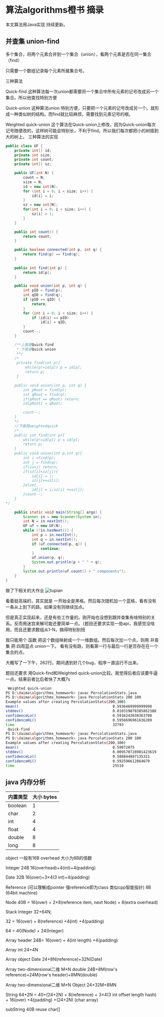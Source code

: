 # 算法algorithms橙书 摘录

本文算法用Java实现 持续更新。

## 并查集 union-find
多个集合，将两个元素合并到一个集合（union），看两个元素是否在同一集合（find）

只需要一个数组记录每个元素所属集合号。

三种算法

Quick-find 这种算法每一次union都需要将一个集合中所有元素的记号改成另一个集合。所以他查找特别方便

Quick-union 这种算法union 特别方便，只要把一个元素的记号改成另一个。就形成一种类似树的结构。而find就比较麻烦，需要找到元素记号的根。

Weighted quick-union 这个算法在Quick-union上修改，因为Quick-union每次记号随便改的，这样树可能会特别长，不利于find。所以我们每次都把小的树插到大的树上。
三种算法的实现
~~~java
public class UF {
    private int[] id;
    private int size;
    private int count;
    private int[] sz;

    public UF(int N) {
        count = N;
        size = N;
        id = new int[N];
        for (int i = 0; i < size; i++) {
            id[i] = i;
        }
        sz = new int[N];
        for(int i = 0; i < size; i++) {
            sz[i] = 1;
        }
    }

    public int count() {
        return count;
    }

    public boolean connected(int p, int q) {
        return find(p) == find(q);
    }
    
    public int find(int p) {
        return id[p];
    }

    public void union(int p, int q) {
        int pID = find(p);
        int qID = find(q);
        if (pID == qID) {
            return;
        }
        for (int i = 0; i < size; i++) {
            if (id[i] == pID)
                id[i] = qID;
        }
        count--;
    }

    /**上面是Quick-find
     * 下面是Quick-union
     **/
    /*
     private find(int p){
         while(p!=id[p]) p = id[p];
         return p;
     }

    public void union(int p, int q) {
        int pRoot = find(p);
        int qRoot = find(q);
        if(pRoot == qRoot) return;
        id[pRoot] = qRoot;

        count--;
    }
    */
    //下面是weightedquick
    /*
    public int find(int p){
        while(p!=id[p]) p = id[p];
        return p;
    }
    public void union(int p,int q){
        int i =find(p);
        int j = find(q);
        if(i==j) return;
        if(sz[i]<sz[j]){
            id[i] = j;
            sz[j]+=sz[i];
        }else{
            id[j] = i;sz[i] +=sz[j];
        }count--;
    }
*/

    public static void main(String[] args) {
        Scanner in = new Scanner(System.in);
        int N = in.nextInt();
        UF uf = new UF(N);
        while (!in.hasNext()) {
            int p = in.nextInt();
            int q = in.nextInt();
            if (uf.connected(p, q)) {
                continue;
            }
            uf.union(p, q);
            System.out.println(p + " " + q);
        }
        System.out.println(uf.count() + " components");
    }
}
~~~

做了下相关的大作业
![tupian](https://raw.githubusercontent.com/csjue/csjue.github.io/master/_posts/images/20201009224232.jpeg)

看着挺高端的，其实就是 一开始全是黑格。然后每次随机加一个蓝格，看有没有一条从上到下的路，如果没有则继续加点。

但是真正实现起来，还是有些工作量的。刚开始也没想到跟并查集有啥特别的关系。反而用迷宫来解可能还要简单一点。（题目还要求实现一些api，我感觉没啥用，而且还要求数组从1-N，搞得特别别扭

我只能用个 函数 把这个数组映射成一个一维数组。然后每次加一个点，则用 并查集 把 四周蓝点 union一下。 看有没有路，则看第一行与最后一行是否存在在一个集合的点。

大概写了一下午，262行。期间遇到好几个bug，程序一直运行不出来。

题目还要求 用Quick-find和Weighted quick-union比较。我觉得后者应该要牛逼一点。结果前者比后者快了大概7s
~~~bash
 Weighted quick-union
PS D:\daima\algorithms_homework> javac PercolationStats.java
PS D:\daima\algorithms_homework> java PercolationStats 200 100
Example values after creating PercolationStats(200,100)
mean()                                           0.5936469999999998
stddev()                                         0.010319878385862388
confidenceLo()                                   0.5916243038363708
confidenceHi()                                   0.5956696961636289
time                                             32793
 Quick-find
PS D:\daima\algorithms_homework> javac PercolationStats.java  
PS D:\daima\algorithms_homework> java PercolationStats 200 100
Example values after creating PercolationStats(200,100)
mean()                                           0.59072075
stddev()                                         0.009570728901423619
confidenceLo()                                   0.588844887135321
confidenceHi()                                   0.592596612864679
time                                             25510
~~~


## java 内存分析

| 内置类型 | 大小 bytes |
| -------- | ---------- |
| boolean  | 1          |
| char     | 2          |
| int      | 4          |
| float    | 4          |
| double   | 8          |
| long     | 8          |

object 一般有16B overhead  大小为8B的倍数

Integer 24B 16(overhead)+4(int)+4(padding)

Date 32B 16(over)+3×4(3 int)+4(padding)

Reference (可以理解成pointer 强reference即为class 类似cpp智能指针) 8B (64bit machine)

Node 40B = 16(over) + 2×8(reference item, next Node) + 8(extra overhead)

Stack Integer 32+64N; 

32 = 16(over) + 8(reference) +4(int) +4(padding)

64 = 40(Node) + 24(Integer)

Array header 24B= 16(over) + 4(int length) +4(padding)

Array int 24+4N

Array object Date 24+8N(reference)+32N(Date)

Array two-dimensional二维 M×N double 24B+8M(row's reference)+24M(row's header)+8MN(double)

Array two-dimensional二维 M×N Object 24+32M+8MN

String 64+2N = 40+(24+2N) = 8(reference) + 3×4(3 int offset length hash) + 16(over) +4(padding) +(24+2N) (char array)

subString 40B reuse char[] 